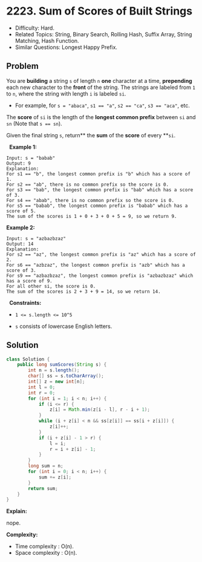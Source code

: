 # 2223. Sum of Scores of Built Strings

- Difficulty: Hard.
- Related Topics: String, Binary Search, Rolling Hash, Suffix Array, String Matching, Hash Function.
- Similar Questions: Longest Happy Prefix.

## Problem

You are **building** a string ```s``` of length ```n``` **one** character at a time, **prepending** each new character to the **front** of the string. The strings are labeled from ```1``` to ```n```, where the string with length ```i``` is labeled ```si```.


	
- For example, for ```s = "abaca"```, ```s1 == "a"```, ```s2 == "ca"```, ```s3 == "aca"```, etc.


The **score** of ```si``` is the length of the **longest common prefix** between ```si``` and ```sn``` (Note that ```s == sn```).

Given the final string ```s```, return** the **sum** of the **score** of every **```si```.

 
**Example 1:**

```
Input: s = "babab"
Output: 9
Explanation:
For s1 == "b", the longest common prefix is "b" which has a score of 1.
For s2 == "ab", there is no common prefix so the score is 0.
For s3 == "bab", the longest common prefix is "bab" which has a score of 3.
For s4 == "abab", there is no common prefix so the score is 0.
For s5 == "babab", the longest common prefix is "babab" which has a score of 5.
The sum of the scores is 1 + 0 + 3 + 0 + 5 = 9, so we return 9.
```

**Example 2:**

```
Input: s = "azbazbzaz"
Output: 14
Explanation: 
For s2 == "az", the longest common prefix is "az" which has a score of 2.
For s6 == "azbzaz", the longest common prefix is "azb" which has a score of 3.
For s9 == "azbazbzaz", the longest common prefix is "azbazbzaz" which has a score of 9.
For all other si, the score is 0.
The sum of the scores is 2 + 3 + 9 = 14, so we return 14.
```

 
**Constraints:**


	
- ```1 <= s.length <= 10^5```
	
- ```s``` consists of lowercase English letters.



## Solution

```java
class Solution {
    public long sumScores(String s) {
        int n = s.length();
        char[] ss = s.toCharArray();
        int[] z = new int[n];
        int l = 0;
        int r = 0;
        for (int i = 1; i < n; i++) {
            if (i <= r) {
                z[i] = Math.min(z[i - l], r - i + 1);
            }
            while (i + z[i] < n && ss[z[i]] == ss[i + z[i]]) {
                z[i]++;
            }
            if (i + z[i] - 1 > r) {
                l = i;
                r = i + z[i] - 1;
            }
        }
        long sum = n;
        for (int i = 0; i < n; i++) {
            sum += z[i];
        }
        return sum;
    }
}
```

**Explain:**

nope.

**Complexity:**

* Time complexity : O(n).
* Space complexity : O(n).
